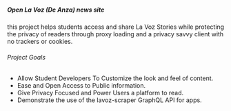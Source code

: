 ##### Open La Voz (De Anza) news site
this project helps students access and share La Voz Stories while 
protecting the privacy of readers through proxy loading and a privacy 
savvy client with no trackers or cookies.

###### Project Goals
- Allow Student Developers To Customize the look and feel of content.
- Ease and Open Access to Public information.
- Give Privacy Focused and Power Users a platform to read.
- Demonstrate the use of the lavoz-scraper GraphQL API for apps.
